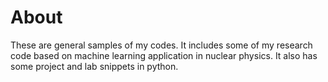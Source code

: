 # About
These are general samples of my codes. 
It includes some of my research code based on machine learning application in nuclear physics. 
It also has some project and lab snippets in python.
